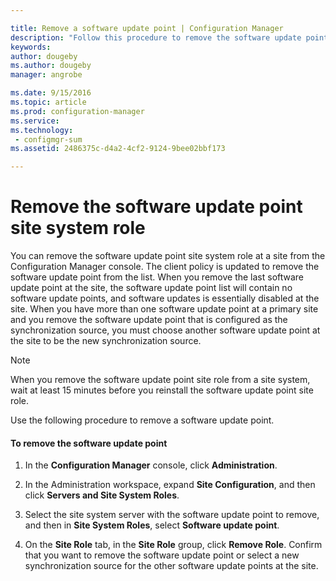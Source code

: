```yaml
---

title: Remove a software update point | Configuration Manager
description: "Follow this procedure to remove the software update point site system role at a site from the Configuration Manager console."
keywords:
author: dougebyms.author: dougebymanager: angrobe

ms.date: 9/15/2016
ms.topic: article
ms.prod: configuration-manager
ms.service:
ms.technology:
 - configmgr-sum
ms.assetid: 2486375c-d4a2-4cf2-9124-9bee02bbf173

---
```

#  <a name="BKMK_RemoveSUP"></a> Remove the software update point site system role  
You can remove the software update point site system role at a site from the Configuration Manager console. The client policy is updated to remove the software update point from the list. When you remove the last software update point at the site, the software update point list will contain no software update points, and software updates is essentially disabled at the site. When you have more than one software update point at a primary site and you remove the software update point that is configured as the synchronization source, you must choose another software update point at the site to be the new synchronization source.  

> [!NOTE]  
>  When you remove the software update point site role from a site system, wait at least 15 minutes before you reinstall the software update point site role.  

 Use the following procedure to remove a software update point.  

#### To remove the software update point  

1.  In the **Configuration Manager** console, click **Administration**.  

2.  In the Administration workspace, expand **Site Configuration**, and then click **Servers and Site System Roles**.  

3.  Select the site system server with the software update point to remove, and then in **Site System Roles**, select **Software update point**.  

4.  On the **Site Role** tab, in the **Site Role** group, click **Remove Role**. Confirm that you want to remove the software update point or select a new synchronization source for the other software update points at the site.  
